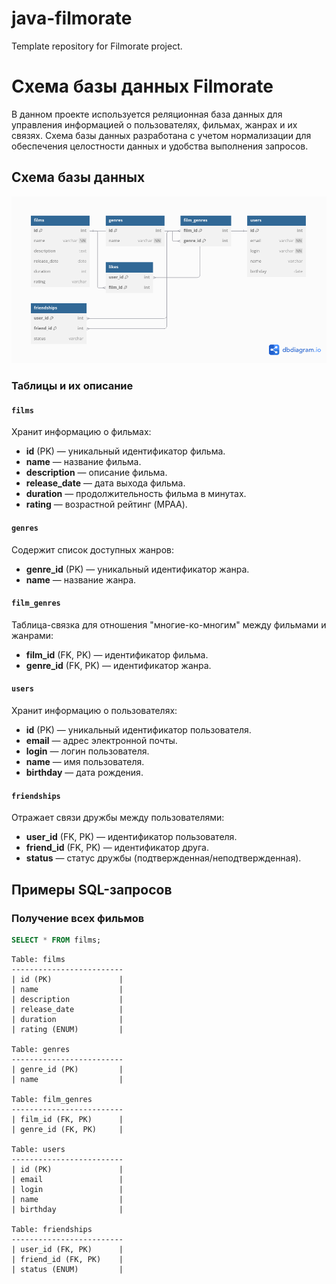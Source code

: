 # java-filmorate
Template repository for Filmorate project.



# Схема базы данных Filmorate

В данном проекте используется реляционная база данных для управления информацией о пользователях, фильмах, жанрах и их связях. Схема базы данных разработана с учетом нормализации для обеспечения целостности данных и удобства выполнения запросов.

## Схема базы данных

![Схема базы данных](diagramDB.png)

### Таблицы и их описание

#### `films`
Хранит информацию о фильмах:
- **id** (PK) — уникальный идентификатор фильма.
- **name** — название фильма.
- **description** — описание фильма.
- **release_date** — дата выхода фильма.
- **duration** — продолжительность фильма в минутах.
- **rating** — возрастной рейтинг (MPAA).

#### `genres`
Содержит список доступных жанров:
- **genre_id** (PK) — уникальный идентификатор жанра.
- **name** — название жанра.

#### `film_genres`
Таблица-связка для отношения "многие-ко-многим" между фильмами и жанрами:
- **film_id** (FK, PK) — идентификатор фильма.
- **genre_id** (FK, PK) — идентификатор жанра.

#### `users`
Хранит информацию о пользователях:
- **id** (PK) — уникальный идентификатор пользователя.
- **email** — адрес электронной почты.
- **login** — логин пользователя.
- **name** — имя пользователя.
- **birthday** — дата рождения.

#### `friendships`
Отражает связи дружбы между пользователями:
- **user_id** (FK, PK) — идентификатор пользователя.
- **friend_id** (FK, PK) — идентификатор друга.
- **status** — статус дружбы (подтвержденная/неподтвержденная).

## Примеры SQL-запросов

### Получение всех фильмов
```sql 
SELECT * FROM films;
```
```
Table: films
-------------------------
| id (PK)               |
| name                  |
| description           |
| release_date          |
| duration              |
| rating (ENUM)         |

Table: genres
-------------------------
| genre_id (PK)         |
| name                  |

Table: film_genres
-------------------------
| film_id (FK, PK)      |
| genre_id (FK, PK)     |

Table: users
-------------------------
| id (PK)               |
| email                 |
| login                 |
| name                  |
| birthday              |

Table: friendships
-------------------------
| user_id (FK, PK)      |
| friend_id (FK, PK)    |
| status (ENUM)         |

```
```